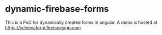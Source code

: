 # dynamic-firebase-forms

This is a PoC for dynamically created forms in angular. A demo is hosted at https://schemaform.firebaseapp.com